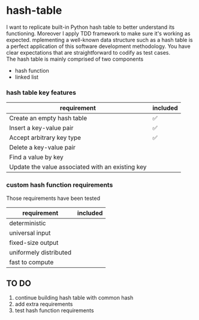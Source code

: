 # hash-table
I want to replicate built-in Python hash table to better understand its functioning. Moreover I apply TDD framework to make sure it's working as expected. mplementing a well-known data structure such as a hash table is a perfect application of this software development methodology. You have clear expectations that are straightforward to codify as test cases.  
The hash table is mainly comprised of two components
- hash function
- linked list

### hash table key features

| requirement                                      | included |  
|--------------------------------------------------|----------|
| Create an empty hash table                       | ✅        |
| Insert a key-value pair                          | ✅        | 
| Accept arbitrary key type                        | ✅        |
| Delete a key-value pair                          |          |
| Find a value by key                              |          |
| Update the value associated with an existing key |          |

### custom hash function requirements

Those requirements have been tested

| requirement             | included |  
|-------------------------|----------|
| deterministic           |          |
| universal input         |          | 
| fixed-size output       |          |
| uniformely distributed  |          |
| fast to compute         |          |




## TO DO

1. continue building hash table with common hash
2. add extra requirements
3. test hash function requirements